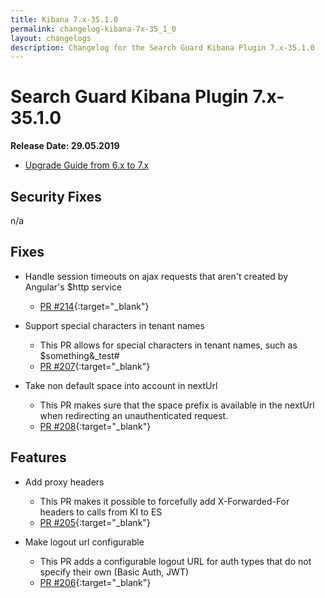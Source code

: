```yaml
---
title: Kibana 7.x-35.1.0
permalink: changelog-kibana-7x-35_1_0
layout: changelogs
description: Changelog for the Search Guard Kibana Plugin 7.x-35.1.0
---
```

<!---
Copyright 2020 floragunn GmbH
-->

# Search Guard Kibana Plugin 7.x-35.1.0

**Release Date: 29.05.2019**

* [Upgrade Guide from 6.x to 7.x](../_docs_installation/installation_upgrading_6_7.md)

## Security Fixes

n/a

## Fixes

* Handle session timeouts on ajax requests that aren't created by Angular's $http service
  * [PR #214](https://github.com/floragunncom/search-guard-kibana-plugin/pull/214){:target="_blank"}

* Support special characters in tenant names
  * This PR allows for special characters in tenant names, such as $something&_test#
  * [PR #207](https://github.com/floragunncom/search-guard-kibana-plugin/pull/207){:target="_blank"}

* Take non default space into account in nextUrl 
  * This PR makes sure that the space prefix is available in the nextUrl when redirecting an unauthenticated request.
  * [PR #208](https://github.com/floragunncom/search-guard-kibana-plugin/pull/208){:target="_blank"}


## Features

* Add proxy headers
  * This PR makes it possible to forcefully add X-Forwarded-For headers to calls from KI to ES
  * [PR #205](https://github.com/floragunncom/search-guard-kibana-plugin/pull/205){:target="_blank"}

  
* Make logout url configurable
  * This PR adds a configurable logout URL for auth types that do not specify their own (Basic Auth, JWT)
  * [PR #206](https://github.com/floragunncom/search-guard-kibana-plugin/pull/206){:target="_blank"}  
